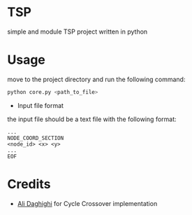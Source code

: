# TSP
simple and module TSP project written in python

# Usage

move to the project directory and run the following command:

```bash
python core.py <path_to_file>
```

* Input file format

the input file should be a text file with the following format:

```text
...
NODE_COORD_SECTION
<node_id> <x> <y>
...
EOF
```

# Credits

- [Ali Daghighi](https://github.com/alidaghighi) for Cycle Crossover implementation
